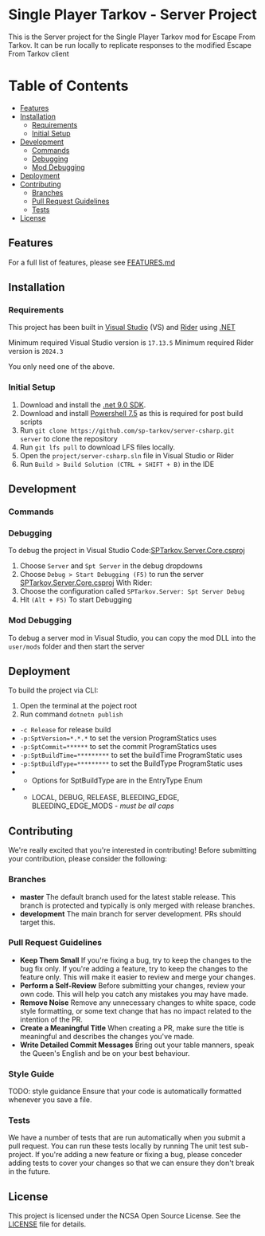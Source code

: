 # Single Player Tarkov - Server Project

This is the Server project for the Single Player Tarkov mod for Escape From Tarkov. It can be run locally to replicate responses to the modified Escape From Tarkov client


# Table of Contents

- [Features](#features)
- [Installation](#installation)
  - [Requirements](#requirements)
  - [Initial Setup](#initial-setup)
- [Development](#development)
  - [Commands](#commands)
  - [Debugging](#debugging)
  - [Mod Debugging](#mod-debugging)
- [Deployment](#deployment)
- [Contributing](#contributing)
  - [Branches](#branchs)
  - [Pull Request Guidelines](#pull-request-guidelines)
  - [Tests](#tests)
- [License](#license)

## Features

For a full list of features, please see [FEATURES.md](FEATURES.md)

## Installation

### Requirements

This project has been built in [Visual Studio](https://visualstudio.microsoft.com/) (VS) and [Rider](https://www.jetbrains.com/rider/) using [.NET](https://dotnet.microsoft.com/en-us/)

Minimum required Visual Studio version is `17.13.5`
Minimum required Rider version is `2024.3`

You only need one of the above.

### Initial Setup

1. Download and install the [.net 9.0 SDK](https://dotnet.microsoft.com/en-us/download/dotnet/9.0).
2. Download and install [Powershell 7.5](https://learn.microsoft.com/en-us/powershell/scripting/install/installing-powershell-on-windows?view=powershell-7.5) as this is required for post build scripts
3. Run `git clone https://github.com/sp-tarkov/server-csharp.git server` to clone the repository
4. Run `git lfs pull` to download LFS files locally.
5. Open the `project/server-csharp.sln` file in Visual Studio or Rider
6. Run `Build > Build Solution (CTRL + SHIFT + B)` in the IDE

## Development

### Commands

### Debugging

To debug the project in Visual Studio Code:[SPTarkov.Server.Core.csproj](Libraries/SPTarkov.Server.Core/SPTarkov.Server.Core.csproj)
1. Choose `Server` and `Spt Server` in the debug dropdowns
2. Choose `Debug > Start Debugging (F5)` to run the server
[SPTarkov.Server.Core.csproj](Libraries/SPTarkov.Server.Core/SPTarkov.Server.Core.csproj)
With Rider:
1. Choose the configuration called `SPTarkov.Server: Spt Server Debug`
2. Hit `(Alt + F5)` To start Debugging

### Mod Debugging

To debug a server mod in Visual Studio, you can copy the mod DLL into the `user/mods` folder and then start the server

## Deployment

To build the project via CLI:
1. Open the terminal at the poject root
2. Run command `dotnetn publish`
- `-c Release` for release build
- `-p:SptVersion=*.*.*` to set the version ProgramStatics uses
- `-p:SptCommit=******` to set the commit ProgramStatics uses
- `-p:SptBuildTime=*********` to set the buildTime ProgramStatic uses
- `-p:SptBuildType=*********` to set the BuildType ProgramStatic uses
- - Options for SptBuildType are in the EntryType Enum
- - LOCAL, DEBUG, RELEASE, BLEEDING_EDGE, BLEEDING_EDGE_MODS - *must be all caps*

## Contributing

We're really excited that you're interested in contributing! Before submitting your contribution, please consider the following:

### Branches

- **master**
  The default branch used for the latest stable release. This branch is protected and typically is only merged with release branches.
- **development**
  The main branch for server development. PRs should target this.

### Pull Request Guidelines

- **Keep Them Small**
  If you're fixing a bug, try to keep the changes to the bug fix only. If you're adding a feature, try to keep the changes to the feature only. This will make it easier to review and merge your changes.
- **Perform a Self-Review**
  Before submitting your changes, review your own code. This will help you catch any mistakes you may have made.
- **Remove Noise**
  Remove any unnecessary changes to white space, code style formatting, or some text change that has no impact related to the intention of the PR.
- **Create a Meaningful Title**
  When creating a PR, make sure the title is meaningful and describes the changes you've made.
- **Write Detailed Commit Messages**
  Bring out your table manners, speak the Queen's English and be on your best behaviour.

### Style Guide

 TODO: style guidance
 Ensure that your code is automatically formatted whenever you save a file.

### Tests

We have a number of tests that are run automatically when you submit a pull request. You can run these tests locally by running The unit test sub-project. If you're adding a new feature or fixing a bug, please conceder adding tests to cover your changes so that we can ensure they don't break in the future.

## License

This project is licensed under the NCSA Open Source License. See the [LICENSE](LICENSE.md) file for details.

